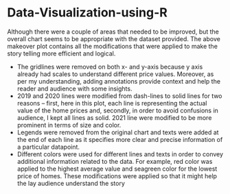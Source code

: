 # Data-Visualization-using-R


Although there were a couple of areas that needed to be improved, but the overall chart seems to be appropriate with the dataset provided. The above makeover plot contains all the modifications that were applied to make the story telling more efficient and logical.
* The gridlines were removed on both x- and y-axis because y axis already had scales to understand different price values. Moreover, as per my understanding, adding annotations provide context and help the reader and audience with some insights.
* 2019 and 2020 lines were modified from dash-lines to solid lines for two reasons – first, here in this plot, each line is representing the actual value of the home prices and, secondly, in order to avoid confusions in audience, I kept all lines as solid. 2021 line were modified to be more prominent in terms of size and color.
* Legends were removed from the original chart and texts were added at the end of each line as it specifies more clear and precise information of a particular datapoint. 
* Different colors were used for different lines and texts in order to convey additional information related to the data. For example, red color was applied to the highest average value and seagreen color for the lowest price of homes. These modifications were applied so that it might help the lay audience understand the story
